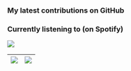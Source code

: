 ### My latest contributions on GitHub
<!--START_SECTION:activity-->
<!--END_SECTION:activity-->

### Currently listening to (on Spotify)
<img src="https://spotify-hyduez.vercel.app/api/spotify">

| ![](https://github-readme-stats.vercel.app/api?username=hyduez&show_icons=true&hide_border=true&&count_private=true&include_all_commits=true&theme=transparent) | ![](https://github-readme-stats.vercel.app/api/top-langs/?username=hyduez&layout=compact&hide_border=true&theme=transparent) |
| :-------------------: | :---------------------------------: |
